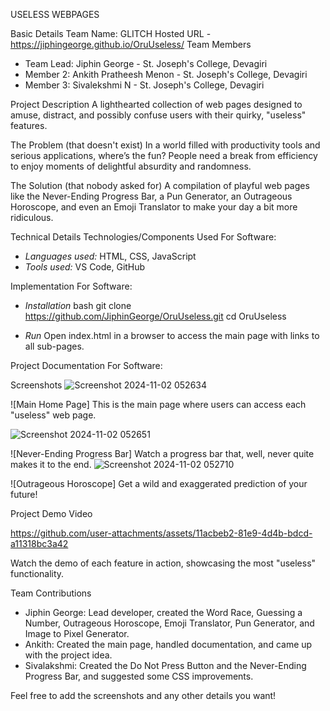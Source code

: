 USELESS WEBPAGES

Basic Details
  Team Name: GLITCH
Hosted URL - https://jiphingeorge.github.io/OruUseless/
Team Members
- Team Lead: Jiphin George - St. Joseph's College, Devagiri
- Member 2: Ankith Pratheesh Menon - St. Joseph's College, Devagiri
- Member 3: Sivalekshmi N - St. Joseph's College, Devagiri

Project Description
A lighthearted collection of web pages designed to amuse, distract, and possibly confuse users with their quirky, "useless" features.

The Problem (that doesn't exist)
In a world filled with productivity tools and serious applications, where’s the fun? People need a break from efficiency to enjoy moments of delightful absurdity and randomness.

The Solution (that nobody asked for)
A compilation of playful web pages like the Never-Ending Progress Bar, a Pun Generator, an Outrageous Horoscope, and even an Emoji Translator to make your day a bit more ridiculous.

Technical Details
Technologies/Components Used
For Software:
- *Languages used:* HTML, CSS, JavaScript
- *Tools used:* VS Code, GitHub

Implementation
For Software:
- *Installation*
  bash
  git clone https://github.com/JiphinGeorge/OruUseless.git
  cd OruUseless
  
- *Run*
  Open index.html in a browser to access the main page with links to all sub-pages.

 Project Documentation
For Software:

Screenshots ![Screenshot 2024-11-02 052634](https://github.com/user-attachments/assets/631781f0-f66f-4b8b-8080-09700625ad2a)

![Main Home Page]
This is the main page where users can access each "useless" web page.

![Screenshot 2024-11-02 052651](https://github.com/user-attachments/assets/476a9c8a-8e39-44a9-8c4b-6187a0a3b6fa)

![Never-Ending Progress Bar]
Watch a progress bar that, well, never quite makes it to the end.
![Screenshot 2024-11-02 052710](https://github.com/user-attachments/assets/4b158067-da6f-4f7b-bc4f-73962527f070)

![Outrageous Horoscope]
Get a wild and exaggerated prediction of your future!


 Project Demo
 Video


https://github.com/user-attachments/assets/11acbeb2-81e9-4d4b-bdcd-a11318bc3a42

Watch the demo of each feature in action, showcasing the most "useless" functionality.

Team Contributions
- Jiphin George: Lead developer, created the Word Race, Guessing a Number, Outrageous Horoscope, Emoji Translator, Pun Generator, and Image to Pixel Generator.
- Ankith: Created the main page, handled documentation, and came up with the project idea.
- Sivalakshmi: Created the Do Not Press Button and the Never-Ending Progress Bar, and suggested some CSS improvements.

Feel free to add the screenshots and any other details you want!
